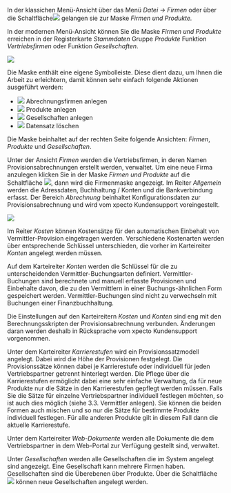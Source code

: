 In der klassichen Menü-Ansicht über das Menü *Datei → Firmen* oder über die Schaltfläche![](http://xpecto.github.io/docs/img/img_1425973616673.png) gelangen sie zur Maske *Firmen und Produkte.* 

In der modernen Menü-Ansicht können Sie die Maske *Firmen und Produkte* erreichen in der Registerkarte *Stammdaten* Gruppe *Produkte* Funktion *Vertriebsfirmen* oder Funktion *Gesellschaften*.

![](http://xpecto.github.io/docs/img/img_1461576629712.png)

Die Maske enthält eine eigene Symbolleiste. Diese dient dazu, um Ihnen die Arbeit zu erleichtern,  damit können sehr einfach folgende Aktionen ausgeführt werden:

 - ![](http://xpecto.github.io/docs/img/img_1461576465590.png) Abrechnungsfirmen anlegen
 - ![](http://xpecto.github.io/docs/img/img_1461577264946.png) Produkte anlegen
 - ![](http://xpecto.github.io/docs/img/img_1461576494147.png) Gesellschaften anlegen
 - ![](http://xpecto.github.io/docs/img/img_1461577385984.png) Datensatz löschen

Die Maske beinhaltet auf der rechten Seite folgende Ansichten: *Firmen*, *Produkte* und *Gesellschaften*. 

Unter der Ansicht *Firmen* werden die Vertriebsfirmen, in deren Namen Provisionsabrechnungen erstellt werden, verwaltet. 
Um eine neue Firma anzulegen klicken Sie in der Maske *Firmen und Produkte* auf die Schaltfläche ![](http://xpecto.github.io/docs/img/img_1461576465590.png), dann wird die Firmenmaske angezeigt.
Im Reiter *Allgemein* werden die Adressdaten, Buchhaltung / Konten und die Bankverbindung erfasst. Der Bereich *Abrechnung* beinhaltet Konfigurationsdaten zur Provisionsabrechnung und wird vom xpecto Kundensupport voreingestellt.

![](http://xpecto.github.io/docs/xpecto/Datei/Firmen/Firmen_und_Produkte.png)

Im Reiter *Kosten* können Kostensätze für den automatischen Einbehalt von Vermittler-Provision eingetragen werden. Verschiedene Kostenarten werden über entsprechende Schlüssel unterschieden, die vorher im Karteireiter *Konten* angelegt werden müssen. 

Auf dem Karteireiter *Konten* werden die Schlüssel für die zu unterscheidenden Vermittler-Buchungsarten definiert. Vermittler-Buchungen sind berechnete und manuell erfasste Provisionen und Einbehalte davon, die zu den Vermittlern in einer Buchungs-ähnlichen Form gespeichert werden. Vermittler-Buchungen sind nicht zu verwechseln mit Buchungen einer Finanzbuchhaltung.

Die Einstellungen auf den Karteireitern *Kosten* und *Konten* sind eng mit den Berechnungsskripten der Provisionsabrechnung verbunden. Änderungen daran werden deshalb in Rücksprache vom xpecto Kundensupport vorgenommen.

Unter dem Karteireiter *Karrierestufen* wird ein Provisionssatzmodell angelegt. Dabei wird die Höhe der Provisionen festgelegt. Die Provisionssätze können dabei je Karrierestufe oder individuell für jeden Vertriebspartner getrennt hinterlegt werden. Die Pflege über die Karrierestufen ermöglicht dabei eine sehr einfache Verwaltung, da für neue Produkte nur die Sätze in den Karrierestufen gepflegt werden müssen. Falls Sie die Sätze für einzelne Vertriebspartner individuell festlegen möchten, so ist auch dies möglich (siehe 3.3. Vermittler anlegen).
Sie können die beiden Formen auch mischen und so nur die Sätze für bestimmte Produkte individuell festlegen. Für alle anderen Produkte gilt in diesem Fall dann die aktuelle Karrierestufe.

Unter dem Karteireiter *Web-Dokumente* werden alle Dokumente die dem Vertriebspartner in dem Web-Portal zur Verfügung gestellt sind, verwaltet.

Unter *Gesellschaften* werden alle Gesellschaften die im System angelegt sind angezeigt. Eine Gesellschaft kann mehrere Firmen haben. Gesellschaften sind die Überebenen über Produkte. 
Über die Schaltfläche ![](http://xpecto.github.io/docs/img/img_1461576494147.png) können neue Gesellschaften angelegt werden.

